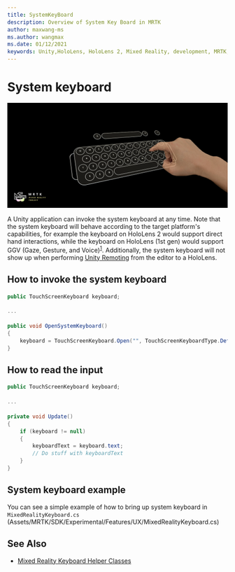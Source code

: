 ```yaml
---
title: SystemKeyBoard
description: Overview of System Key Board in MRTK
author: maxwang-ms
ms.author: wangmax
ms.date: 01/12/2021
keywords: Unity,HoloLens, HoloLens 2, Mixed Reality, development, MRTK, System Keyboard,
---
```


# System keyboard

![System keyboard](../images/system-keyboard/MRTK_SystemKeyboard_Main.png)

A Unity application can invoke the system keyboard at any time. Note that the system keyboard will behave according to the target platform's capabilities, for example the keyboard on HoloLens 2 would support direct hand interactions, while the keyboard on HoloLens (1st gen) would support GGV (Gaze, Gesture, and Voice)<sup>[1](https://docs.microsoft.com/windows/mixed-reality/gaze)</sup>. Additionally, the system keyboard will not show up when performing [Unity Remoting](../tools/holographic-remoting.md) from the editor to a HoloLens.

## How to invoke the system keyboard

```c#
public TouchScreenKeyboard keyboard;

...

public void OpenSystemKeyboard()
{
    keyboard = TouchScreenKeyboard.Open("", TouchScreenKeyboardType.Default, false, false, false, false);
}
```

## How to read the input

```c#
public TouchScreenKeyboard keyboard;

...

private void Update()
{
    if (keyboard != null)
    {
        keyboardText = keyboard.text;
        // Do stuff with keyboardText
    }
}
```

## System keyboard example

You can see a simple example of how to bring up system keyboard in `MixedRealityKeyboard.cs` (Assets/MRTK/SDK/Experimental/Features/UX/MixedRealityKeyboard.cs)

## See Also

- [Mixed Reality Keyboard Helper Classes](../experimental/mixed-reality-keyboard.md)
